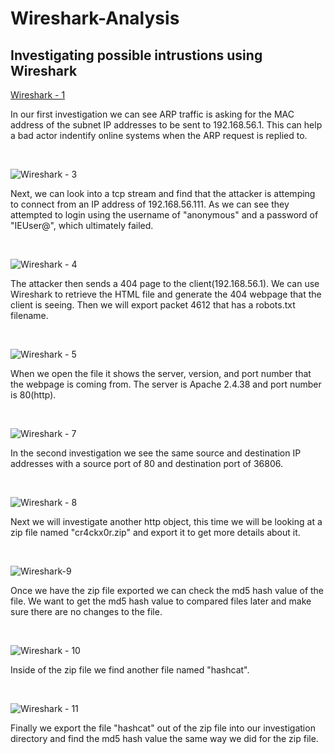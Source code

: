 # Wireshark-Analysis
## Investigating possible intrustions using Wireshark

[Wireshark - 1](https://github.com/beaston15/Wireshark-Analysis/assets/121417326/ef90d326-63d8-4d72-81fa-2131545bd645)
<p>
In our first investigation we can see ARP traffic is asking for the MAC address of the subnet IP addresses to be sent to 192.168.56.1. This can help a bad actor indentify online systems when the ARP request is replied to.
</p>
<br />

![Wireshark - 3](https://github.com/beaston15/Wireshark-Analysis/assets/121417326/02ba5d2e-7f92-4e79-a1fb-67291a6897e8)
<p>
Next, we can look into a tcp stream and find that the attacker is attemping to connect from an IP address of 192.168.56.111. As we can see they attempted to login using the username of "anonymous" and a password of "IEUser@", which ultimately failed.
</p>
<br />

![Wireshark - 4](https://github.com/beaston15/Wireshark-Analysis/assets/121417326/50857f01-6c96-4c25-b25c-1d6f4cb01edd)
<p>
The attacker then sends a 404 page to the client(192.168.56.1). We can use Wireshark to retrieve the HTML file and generate the 404 webpage that the client is seeing. Then we will export packet 4612 that has a robots.txt filename.
</p>
<br />

![Wireshark - 5](https://github.com/beaston15/Wireshark-Analysis/assets/121417326/5b1009a7-4f3d-4e92-986b-329fbbd55862)
<p>
When we open the file it shows the server, version, and port number that the webpage is coming from. The server is Apache 2.4.38 and port number is 80(http).
</p>
<br />


![Wireshark - 7](https://github.com/beaston15/Wireshark-Analysis/assets/121417326/7f48d4cb-74a6-4efa-84b8-4f89f97492ef)
<p>
In the second investigation we see the same source and destination IP addresses with a source port of 80 and destination port of 36806.
</p>
<br />

![Wireshark - 8](https://github.com/beaston15/Wireshark-Analysis/assets/121417326/08025dca-a2c8-43b8-87c2-68e38384c532)
<p>
Next we will investigate another http object, this time we will be looking at a zip file named "cr4ckx0r.zip" and export it to get more details about it.
</p>
<br />

![Wireshark-9](https://github.com/beaston15/Wireshark-Analysis/assets/121417326/747dee9e-27d6-49ad-adad-e1ae3fbe371a)
<p>
Once we have the zip file exported we can check the md5 hash value of the file. We want to get the md5 hash value to compared files later and make sure there are no changes to the file.
</p>
<br />

![Wireshark - 10](https://github.com/beaston15/Wireshark-Analysis/assets/121417326/41ff998e-695f-4de0-8523-68c74dd5a253)
<p>
Inside of the zip file we find another file named "hashcat".
</p>
<br />

![Wireshark  - 11](https://github.com/beaston15/Wireshark-Analysis/assets/121417326/420ed48c-c1f7-466c-a454-9c6fac166d30)
<p>
Finally we export the file "hashcat" out of the zip file into our investigation directory and find the md5 hash value the same way we did for the zip file.
</p>
<br />
